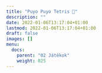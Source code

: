 ```yaml
---
title: "Puyo Puyo Tetris 🚧"
description: ""
date: 2022-01-06T13:17:04+01:00
lastmod: 2022-01-06T13:17:04+01:00
draft: false
images: []
menu:
  docs:
    parent: "02 Játékok"
    weight: 025
---
```

